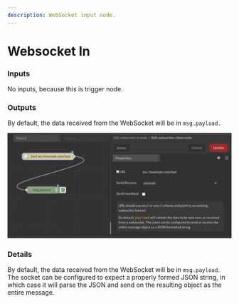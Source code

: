 ```yaml
---
description: WebSocket input node.
---
```


# Websocket In

### Inputs

No inputs, because this is trigger node.

### Outputs

By default, the data received from the WebSocket will be in `msg.payload.`

![](<../../../../.gitbook/assets/image (59).png>)

### Details

By default, the data received from the WebSocket will be in `msg.payload`. The socket can be configured to expect a properly formed JSON string, in which case it will parse the JSON and send on the resulting object as the entire message.
